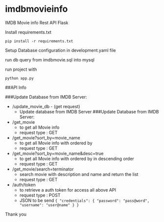 # imdbmovieinfo
IMDB Movie info Rest API Flask

Install requirements.txt
````
pip install -r requirements.txt
````
Setup Database configuration in development.yaml file

run db query from imdbmovie.sql into mysql

run project with
````
python app.py
````
##API Info

###Update Database from IMDB Server:
- /update_movie_db - (get request)
    - Update database from IMDB Server
###Update Database from IMDB Server:
- /get_movie
    - to get all Movie info
    - request type : GET
- /get_movie?sort_by=movie_name
    - to get all Movie info with ordered by
    - request type : GET
- /get_movie?sort_by=movie_name&desc=true
    - to get all Movie info with ordered by in descending order
    - request type : GET
- /get_movie/search=terminator
    - search movie with description and name and return the list
    - request type : GET
- /auth/token
    - to retrieve a auth token for access all above API
    - request type : POST
    - JSON to be send 
    ``{
    "credentials": {
        "password": "pass@word",
        "username": "user@name"
    }
}``
     
Thank you
